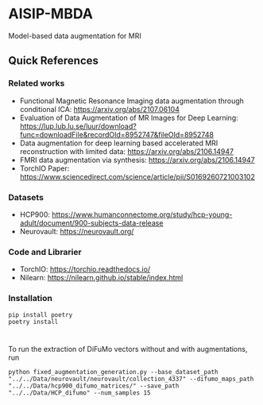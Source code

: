 # AISIP-MBDA
Model-based data augmentation for MRI 

## Quick References

### Related works
* Functional Magnetic Resonance Imaging data augmentation through conditional ICA: https://arxiv.org/abs/2107.06104
* Evaluation of Data Augmentation of MR Images for Deep Learning: https://lup.lub.lu.se/luur/download?func=downloadFile&recordOId=8952747&fileOId=8952748
* Data augmentation for deep learning based accelerated MRI reconstruction with limited data: https://arxiv.org/abs/2106.14947
* FMRI data augmentation via synthesis: https://arxiv.org/abs/2106.14947
* TorchIO Paper: https://www.sciencedirect.com/science/article/pii/S0169260721003102

### Datasets
* HCP900: https://www.humanconnectome.org/study/hcp-young-adult/document/900-subjects-data-release
* Neurovault: https://neurovault.org/

### Code and Librarier
* TorchIO: https://torchio.readthedocs.io/
* Nilearn: https://nilearn.github.io/stable/index.html



### Installation 

```
pip install poetry
poetry install
```


#
To run the extraction of DiFuMo vectors without and with augmentations, run 

```
python fixed_augmentation_generation.py --base_dataset_path "../../Data/neurovault/neurovault/collection_4337" --difumo_maps_path "../../Data/hcp900_difumo_matrices/" --save_path "../../Data/HCP_difumo" --num_samples 15
```
